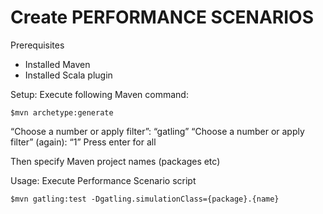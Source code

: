 Create PERFORMANCE SCENARIOS 
=========================
Prerequisites
- Installed Maven
- Installed Scala plugin

Setup:
Execute following Maven command:
    
    $mvn archetype:generate

“Choose a number or apply filter”: “gatling”
“Choose a number or apply filter” (again): “1”
Press enter for all 

Then specify Maven project names (packages etc)

Usage:
Execute Performance Scenario script

    $mvn gatling:test -Dgatling.simulationClass={package}.{name}
